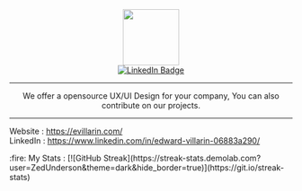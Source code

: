<div id="header" align="center">
  <img src="https://evillarin.com/storage/orange-3d-and-modern-technology-logo-512-512-px-removebg-preview.png" width="100"/>
<div id="badges">
  <a href="https://www.linkedin.com/in/edward-villarin-06883a290/">
    <img src="https://img.shields.io/badge/LinkedIn-blue?style=for-the-badge&logo=linkedin&logoColor=white" alt="LinkedIn Badge"/>
  </a>
</div>
<img src="https://komarev.com/ghpvc/?username=ZedUnderson&style=flat-square&color=blue" alt=""/>
<hr>
  We offer a opensource UX/UI Design for your company, You can also contribute on our projects.
</div>
<hr>

Website : https://evillarin.com/ <br>
LinkedIn : https://www.linkedin.com/in/edward-villarin-06883a290/
<div = "center">
:fire: My Stats :
 [![GitHub Streak](https://streak-stats.demolab.com?user=ZedUnderson&theme=dark&hide_border=true)](https://git.io/streak-stats)

</div>
